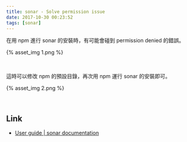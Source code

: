 ```yaml
---
title: sonar - Solve permission issue
date: 2017-10-30 00:23:52
tags: [sonar]
---
```


在用 npm 進行 sonar 的安裝時，有可能會碰到 permission denied 的錯誤。  

<!-- More -->

{% asset_img 1.png %}

<br/>


這時可以修改 npm 的預設目錄，再次用 npm 運行 sonar 的安裝即可。  

{% asset_img 2.png %}

<br/>


Link
----
* [User guide | sonar documentation](https://sonarwhal.com/docs/user-guide/)
